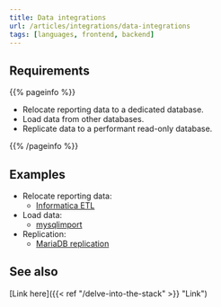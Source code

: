 ```yaml
---
title: Data integrations
url: /articles/integrations/data-integrations
tags: [languages, frontend, backend]
---
```


## Requirements

{{% pageinfo %}}

* Relocate reporting data to a dedicated database.
* Load data from other databases.
* Replicate data to a performant read-only database.

{{% /pageinfo %}}

## Examples

* Relocate reporting data:
  * [Informatica ETL](https://www.informatica.com/gb/resources/articles/what-is-etl.html)
* Load data:
  * [mysqlimport](https://dev.mysql.com/doc/refman/8.0/en/mysqlimport.html)
* Replication:
  * [MariaDB replication](https://mariadb.com/kb/en/standard-replication/)

## See also

[Link here]({{< ref "/delve-into-the-stack" >}} "Link")
